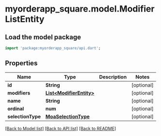 # myorderapp_square.model.ModifierListEntity

## Load the model package
```dart
import 'package:myorderapp_square/api.dart';
```

## Properties
Name | Type | Description | Notes
------------ | ------------- | ------------- | -------------
**id** | **String** |  | [optional] 
**modifiers** | [**List&lt;ModifierEntity&gt;**](ModifierEntity.md) |  | [optional] 
**name** | **String** |  | [optional] 
**ordinal** | **num** |  | [optional] 
**selectionType** | [**MoaSelectionType**](MoaSelectionType.md) |  | [optional] 

[[Back to Model list]](../README.md#documentation-for-models) [[Back to API list]](../README.md#documentation-for-api-endpoints) [[Back to README]](../README.md)


